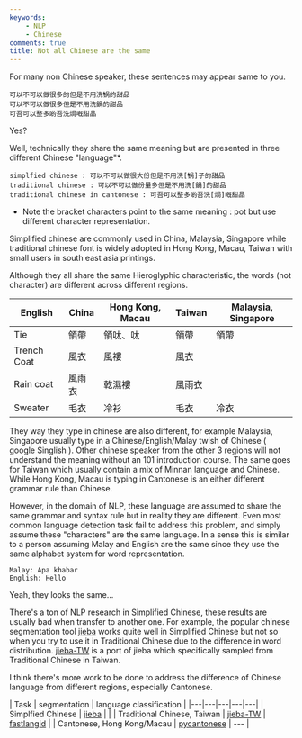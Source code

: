 ```yaml
---
keywords:
    - NLP
    - Chinese
comments: true
title: Not all Chinese are the same
---
```


For many non Chinese speaker, these sentences may appear same to you.

```
可以不可以做很多的但是不用洗锅的甜品
可以不可以做很多但是不用洗鍋的甜品
可吾可以整多啲吾洗焗嘅甜品
```

Yes?

Well, technically they share the same meaning but are presented in three different Chinese "language"*.

```
simplfied chinese : 可以不可以做很大份但是不用洗[锅]子的甜品
traditional chinese : 可以不可以做份量多但是不用洗[鍋]的甜品
traditional chinese in cantonese : 可吾可以整多啲吾洗[焗]嘅甜品
```

* Note the bracket characters point to the same meaning : pot but use different character representation.


Simplified chinese are commonly used in China, Malaysia, Singapore while traditional chinese font is widely adopted in Hong Kong, Macau, Taiwan with small users in south east asia printings.

Although they all share the same Hieroglyphic characteristic, the words (not character) are different across different regions.

|English | China | Hong Kong, Macau | Taiwan | Malaysia, Singapore |
|------------|---------------|--------|------|------|
| Tie |領帶	| 領呔、呔	 | 領帶	 | 領帶|
| Trench Coat| 風衣	| 風褸	 | 風衣	|
| Rain coat | 風雨衣	| 乾濕褸	| 風雨衣	|
| Sweater | 毛衣	| 冷衫	| 毛衣	| 冷衣|

They way they type in chinese are also different, for example Malaysia, Singapore usually type in a Chinese/English/Malay twish of Chinese ( google Singlish ). Other chinese speaker from the other 3 regions will not understand the meaning without an 101 introduction course. The same goes for Taiwan which usually contain a mix of Minnan language and Chinese. While Hong Kong, Macau is typing in Cantonese is an either different grammar rule than Chinese. 

However, in the domain of NLP, these language are assumed to share the same grammar and syntax rule but in reality they are different. Even most common language detection task fail to address this problem, and simply assume these "characters" are the same language. In a sense this is similar to a person assuming Malay and English are the same since they use the same alphabet system for word representation.

```
Malay: Apa khabar
English: Hello
```

Yeah, they looks the same...

There's a ton of NLP research in Simplified Chinese, these results are usually bad when transfer to another one. For example, the popular chinese segmentation tool [jieba](https://github.com/fxsjy/jieba) works quite well in Simplified Chinese but not so when you try to use it in Traditional Chinese due to the difference in word distribution. [jieba-TW](https://github.com/ldkrsi/jieba-zh_TW) is a port of jieba which specifically sampled from Traditional Chinese in Taiwan.

I think there's more work to be done to address the difference of Chinese language from different regions, especially Cantonese. 

| Task  | segmentation  | language classification  |
|---|---|---|---|---|
| Simplfied Chinese  | [jieba](https://github.com/fxsjy/jieba)  |   |
|  Traditional Chinese, Taiwan | [jieba-TW](https://github.com/ldkrsi/jieba-zh_TW)  | [fastlangid](https://github.com/currentsapi/fastlangid)  |
|  Cantonese, Hong Kong/Macau |  [pycantonese](https://github.com/jacksonllee/pycantonese) |  --- |


